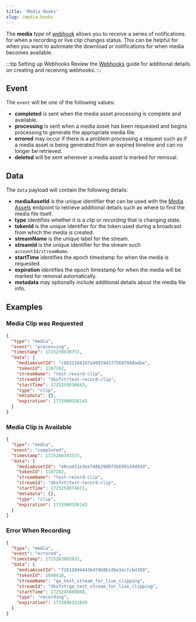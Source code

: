 ```yaml
---
title: 'Media Hooks'
slug: /media-hooks
---
```


The **media** _type_ of [webhook](/millicast/webhooks/index.mdx) allows you to receive a series of notifications for when a recording or live clip changes status. This can be helpful for when you want to automate the download or notifications for when media becomes available.

:::tip Setting up Webhooks
Review the [Webhooks](/millicast/webhooks/index.mdx) guide for additional details on creating and receiving webhooks.
:::

## Event

The `event` will be one of the following values:

- **completed** is sent when the media asset processing is complete and available.
- **processing** is sent when a media asset has been requested and begins processing to generate the appropriate media file.
- **errored** may occur if there is a problem processing a request such as if a media asset is being generated from an expired timeline and can no longer be retrieved.
- **deleted** will be sent whenever a media asset is marked for removal.

## Data

The `data` payload will contain the following details:

- **mediaAssetId** is the unique identifier that can be used with the [Media Assets](/millicast/api/media-assets-list-media-assets.api.mdx) endpoint to retrieve additional details such as where to find the media file itself.
- **type** identifies whether it is a _clip_ or _recording_ that is changing state.
- **tokenId** is the unique identifier for the token used during a broadcast from which the media is created.
- **streamName** is the unique label for the stream.
- **streamId** is the unique identifier for the stream such `accountId/streamName`.
- **startTime** identifies the epoch timestamp for when the media is requested.
- **expiration** identifies the epoch timestamp for when the media will be marked for removal automatically.
- **metadata** may optionally include additional details about the media file info.

## Examples

### Media Clip was Requested

```json
{
  "type": "media",
  "event": "processing",
  "timestamp": 1725259930753,
  "data": {
    "mediaAssetId": "c6631104197a4091943775697948adbe",
    "tokenId": 1187282,
    "streamName": "test-record-clip",
    "streamId": "dkxfvY/test-record-clip",
    "startTime": 1725259930643,
    "type": "clip",
    "metadata": {},
    "expiration": 1733900336143
  }
}
```

### Media Clip is Available

```json
{
  "type": "media",
  "event": "completed",
  "timestamp": 1725260343575,
  "data": {
    "mediaAssetId": "e0ca421e3ee748629d073b6991d4d93d",
    "tokenId": 1187282,
    "streamName": "test-record-clip",
    "streamId": "dkxfvY/test-record-clip",
    "startTime": 1725259874671,
    "metadata": {},
    "type": "clip",
    "expiration": 1733900336143
  }
}
```

### Error When Recording

```json
{
  "type": "media",
  "event": "errored",
  "timestamp": 1725261092922,
  "data": {
    "mediaAssetId": "f26120d4443b474b8b1d6e1ecfcbd369",
    "tokenId": 1090418,
    "streamName": "qa_test_stream_for_live_clipping",
    "streamId": "dkxfvY/qa_test_stream_for_live_clipping",
    "startTime": 1725245888000,
    "type": "recording",
    "expiration": 1733896321029
  }
}
```
